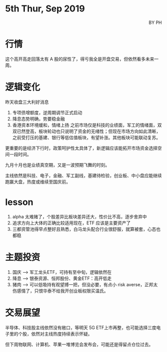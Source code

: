 # 5th Thur, Sep 2019 
<p align = 'right'>BY PH </p>

# 行情
这个高开高走回落太有 A 股的尿性了，得亏我全是开盘交易，但依然看多未来一周。

# 逻辑变化
昨天收盘三大利好消息
1. 专项债增额度，逆周期调节正式启动
2. 降息态势明确，势要稳金融
3. 香港资本环境缓和，情绪上扬
之前市场仅是科技的业绩面，军工的情绪面，双双已然登高，板块轮动也只说明了资金的无绪性；但现在市场方向如此清晰，之前受打压的基建、银行等低估值板块，有望补涨。其他板块可能联动复苏。

更重要的是经济下行时，政策呵护性太具体了，新逻辑应该能拓开市场资金选择空间一段时间。

九月十月也是业绩真空期，又是一波预期飞舞的时刻。

主线依然是科技、电子，金融、军工副线，基建待检验，创业板、中小盘应能继续跑赢大盘，热度或维续至国庆前。

# lesson 
1. alpha 太难赌了，个股差异比板块差异还大，性价比不高，逐步舍弃中
2. 追求方向上大体的正确比较适用现在，ETF 应该是主要资产了
3. 三都资管池得早点整好且熟悉，白马龙头配合行业很舒服，就算被套，心态也都稳

# 主题投资
1. 国庆 --> 军工龙头ETF，可持有至中旬，逻辑依然在
2. 降息 --> 银泰资源、恒邦股份、黄金ETF：高开低走
3. 猪肉 --> 可以低吸持有观望搏一把，但没必要，有点小 risk averse，正邦太伤感情了，只恨华泰不给我开创业板权限买温氏。


# 交易展望
半导体、科技股主线依然没有敞口，等明天 5G ETF上市再整，也可能选择三度电子里的个股，依然对主线热度持续表示怀疑。

但下周物联网、计算机、苹果一堆博览会发布会，可能还是得留点仓位过去。
